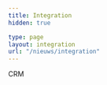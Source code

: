 ```yaml
---
title: Integration
hidden: true

type: page
layout: integration
url: "/nieuws/integration"
---
```


CRM
